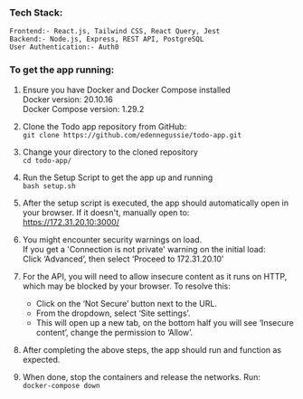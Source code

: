 ### Tech Stack:
    Frontend:- React.js, Tailwind CSS, React Query, Jest
    Backend:- Node.js, Express, REST API, PostgreSQL
    User Authentication:- Auth0

### To get the app running:
1. Ensure you have Docker and Docker Compose installed  
	Docker version: 20.10.16  
	Docker Compose version: 1.29.2

2. Clone the Todo app repository from GitHub:  
	`git clone https://github.com/edennegussie/todo-app.git`

3. Change your directory to the cloned repository  
	`cd todo-app/`

4. Run the Setup Script to get the app up and running  
	`bash setup.sh`

5. After the setup script is executed, the app should automatically open in your browser.
    If it doesn't, manually open to:  
	https://172.31.20.10:3000/

6. You might encounter security warnings on load.  
    If you get a 'Connection is not private' warning on the initial load:  
	Click ‘Advanced’, then select ‘Proceed to 172.31.20.10’

7. For the API, you will need to allow insecure content as it runs on HTTP, which may be blocked by your browser. To resolve this:
	- Click on the ‘Not Secure’ button next to the URL.
	- From the dropdown, select ‘Site settings’.
	- This will open up a new tab, on the bottom half you will see ‘Insecure content’, change the permission to ‘Allow’.

8. After completing the above steps, the app should run and function as expected.

9. When done, stop the containers and release the networks. Run:  
	`docker-compose down`
